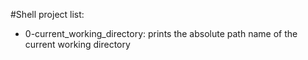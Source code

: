 #Shell project list:

* 0-current_working_directory: prints the absolute path name of the current working directory